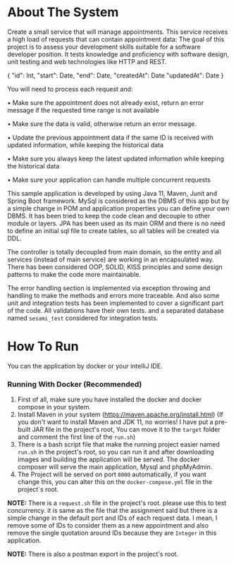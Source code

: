 # About The System
Create a small service that will manage appointments. This service receives a high load of requests that can contain appointment data:
The goal of this project is to assess your development skills suitable for a
software developer position. It tests knowledge and proficiency with software
design, unit testing and web technologies like HTTP and REST.

{
"id": Int,
"start": Date, "end": Date, "createdAt": Date "updatedAt": Date
}


You will need to process each request and:

• Make sure the appointment does not already exist, return an error
message if the requested time range is not available

• Make sure the data is valid, otherwise return an error message.

• Update the previous appointment data if the same ID is received with
updated information, while keeping the historical data

• Make sure you always keep the latest updated information while
keeping the historical data

• Make sure your application can handle multiple concurrent requests


This sample application is developed by using Java 11, Maven, Junit and Spring Boot framework. MySql is considered as the DBMS of this app but by a simple change in POM and application properties you can define your own DBMS.
It has been tried to keep the code clean and decouple to other module or layers.
JPA has been used as its main ORM and there is no need to define an initial sql file to create tables, so all tables will be created via DDL.

The controller is totally decoupled from main domain, so the entity and all services (instead of main service) are working in an encapsulated way.
There has been considered OOP, SOLID, KISS principles and some design patterns to make the code more maintainable.

The error handling section is implemented via exception throwing and handling to make the methods and errors more traceable.
And also some unit and integration tests has been implemented to cover a significant part of the code.
All validations have their own tests. and a separated database named `sesami_test` considered for integration tests.
# How To Run
You can the application by docker or your intelliJ IDE.
### Running With Docker (Recommended)
1. First of all, make sure you have installed the docker and docker compose in your system.
2. Install Maven in your system (https://maven.apache.org/install.html)
   (If you don't want to install Maven and JDK 11, no worries! I have put a pre-built JAR file in the project's root, You can move it to the `target` folder and comment the first line of the `run.sh`)
3. There is a bash script file that make the running project easier named `run.sh` in the project's root, so you can run it and after downloading images and building the application will be served. The docker composer will serve the main application, Mysql and phpMyAdmin.
4. The Project will be served on port `8000` automatically, if you want change this, you can alter this on the `docker-compose.yml` file in the project`s root.

**NOTE:** There is a `request.sh` file in the project's root. please use this to test concurrency. it is same as the file that the assignment said but there is a simple change in the default port and IDs of each request data. I mean, I remove some of IDs to consider them as a new appointment and also remove the single quotation around IDs because they are `Integer` in this application.

**NOTE:** There is also a postman export in the project's root.  

